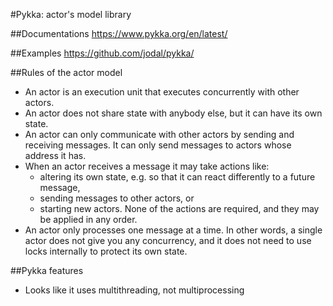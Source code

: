 #Pykka: actor's model library

##Documentations
https://www.pykka.org/en/latest/


##Examples
https://github.com/jodal/pykka/


##Rules of the actor model
* An actor is an execution unit that executes concurrently with other actors.
* An actor does not share state with anybody else, but it can have its own state.
* An actor can only communicate with other actors by sending and receiving messages. It can only send messages to actors whose address it has.
* When an actor receives a message it may take actions like:
  * altering its own state, e.g. so that it can react differently to a future message,
  * sending messages to other actors, or
  * starting new actors.
  None of the actions are required, and they may be applied in any order.
* An actor only processes one message at a time. In other words, a single actor does not give you any concurrency, and it does not need to use locks internally to protect its own state.


##Pykka features
* Looks like it uses multithreading, not multiprocessing